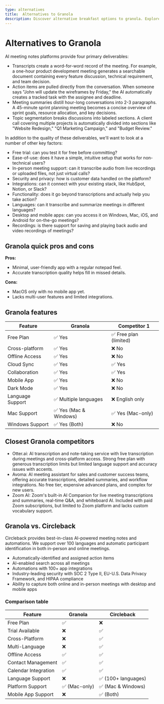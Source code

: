 ```yaml
---
type: alternatives
title:  Alternatives to Granola  
description: Discover alternative breakfast options to granola. Explore the differences between granola and Circleback for a healthier morning meal.
---
```


# Alternatives to Granola    
AI meeting notes platforms provide four primary deliverables:  
  
* Transcripts create a word-for-word record of the meeting. For example, a one-hour product development meeting generates a searchable document containing every feature discussion, technical requirement, and team decision.  
* Action items are pulled directly from the conversation. When someone says "John will update the wireframes by Friday," the AI automatically creates a tracked task with the assignee and deadline.  
* Meeting summaries distill hour-long conversations into 2-3 paragraphs. A 45-minute sprint planning meeting becomes a concise overview of sprint goals, resource allocation, and key decisions.  
* Topic segmentation breaks discussions into labeled sections. A client call covering multiple projects is automatically divided into sections like "Website Redesign," "Q1 Marketing Campaign," and "Budget Review."  
  
In addition to the quality of these deliverables, we'll want to look at a number of other key factors:  
  
* Free trial: can you test it for free before committing?  
* Ease-of-use: does it have a simple, intuitive setup that works for non-technical users?  
* In-person meeting support: can it transcribe audio from live recordings or uploaded files, not just virtual calls?  
* Security and privacy: how is customer data handled on the platform?  
* Integrations: can it connect with your existing stack, like HubSpot, Notion, or Slack?  
* Functionality: does it go beyond transcriptions and actually help you take action?  
* Languages: can it transcribe and summarize meetings in different languages?  
* Desktop and mobile apps: can you access it on Windows, Mac, iOS, and Android for on-the-go meetings?  
* Recordings: is there support for saving and playing back audio and video recordings of meetings?    
## Granola quick pros and cons    
**Pros:**
- Minimal, user-friendly app with a regular notepad feel.
- Accurate transcription quality helps fill in missed details.

**Cons:**
- MacOS only with no mobile app yet.
- Lacks multi-user features and limited integrations.  
## Granola features    
| Feature               | Granola               | Competitor 1          |
|-----------------------|-----------------------|-----------------------|
| Free Plan             | ✅ Yes                | ✅ Free plan (limited)|
| Cross-platform        | ✅ Yes                | ❌ No                 |
| Offline Access        | ✅ Yes                | ❌ No                 |
| Cloud Sync            | ✅ Yes                | ✅ Yes                |
| Collaboration         | ✅ Yes                | ✅ Yes                |
| Mobile App            | ✅ Yes                | ❌ No                 |
| Dark Mode             | ✅ Yes                | ❌ No                 |
| Language Support      | ✅ Multiple languages | ❌ English only       |
| Mac Support           | ✅ Yes (Mac & Windows)| ✅ Yes (Mac-only)     |
| Windows Support       | ✅ Yes (Both)         | ❌ No                 |  
## Closest Granola competitors    
- Otter.ai: AI transcription and note-taking service with live transcription during meetings and cross-platform access. Strong free plan with generous transcription limits but limited language support and accuracy issues with accents.
- Avoma: AI meeting assistant for sales and customer success teams, offering accurate transcriptions, detailed summaries, and workflow integrations. No free tier, expensive advanced plans, and complex for new users.
- Zoom AI: Zoom's built-in AI Companion for live meeting transcriptions and summaries, real-time Q&A, and whiteboard AI. Included with paid Zoom subscriptions, but limited to Zoom platform and lacks custom vocabulary support.  
## Granola vs. Circleback  
Circleback provides best-in-class AI-powered meeting notes and automations. We support over 100 languages and automatic participant identification in both in-person and online meetings.  
  
* Automatically-identified and assigned action items  
* AI-enabled search across all meetings  
* Automations with 100+ app integrations  
* Industry-leading security with SOC 2 Type II, EU-U.S. Data Privacy Framework, and HIPAA compliance  
* Ability to capture both online and in-person meetings with desktop and mobile apps    
### Comparison table  
| Feature             | Granola | Circleback |
|---------------------|---------|------------|
| Free Plan           | ✅       | ❌         |
| Trial Available     | ❌       | ✅         |
| Cross-Platform      | ❌       | ✅         |
| Multi-Language      | ❌       | ✅         |
| Offline Access      | ✅       | ✅         |
| Contact Management  | ✅       | ✅         |
| Calendar Integration| ✅       | ✅         |
| Language Support    | ❌       | ✅ (100+ languages) |
| Platform Support    | ✅ (Mac-only) | ✅ (Mac & Windows) |
| Mobile App Support  | ❌       | ✅ (Both) |